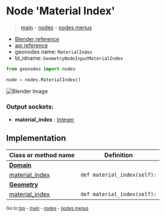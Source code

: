 # Node 'Material Index'

> [main](../structure.md) - [nodes](nodes.md) - [nodes menus](nodes_menus.md)

- [Blender reference](https://docs.blender.org/manual/en/latest/modeling/geometry_nodes/material/material_index.html)
- [api reference](https://docs.blender.org/api/current/bpy.types.GeometryNodeInputMaterialIndex.html)
- geonodes name: `MaterialIndex`
- bl_idname: `GeometryNodeInputMaterialIndex`

```python
from geonodes import nodes

node = nodes.MaterialIndex()
```

![Blender Image](https://docs.blender.org/manual/en/latest/_images/node-types_GeometryNodeInputMaterialIndex.webp)

### Output sockets:

- **material_index** : [Integer](Integer.md)

## Implementation

| Class or method name | Definition |
|----------------------|------------|
| **[Domain](Domain.md)** |
| [material_index](Domain.md#material_index-property) | `def material_index(self):` |
| **[Geometry](Geometry.md)** |
| [material_index](Geometry.md#material_index-property) | `def material_index(self):` |
<sub>Go to [top](#node-Material-Index) - [main](../structure.md) - [nodes](nodes.md) - [nodes menus](nodes_menus.md)</sub>

